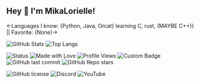 ## Hey 👋 I'm MikaLorielle!
<-Languages I know: {Python, Java, Orcat} learning C, rust, (MAYBE C++)} || Favorite: {None}->

![GitHub Stats](https://github-readme-stats.vercel.app/api?username=MikaLorielle&show_icons=true&theme=radical)
![Top Langs](https://github-readme-stats.vercel.app/api/top-langs/?username=MikaLorielle&layout=compact&theme=radical)

![Status](https://img.shields.io/badge/Status-Active-magenta)
![Made with Love](https://img.shields.io/badge/Made%20with-%E2%9D%A4-red)
![Profile Views](https://komarev.com/ghpvc/?username=MikaLorielle&color=blue)
![Custom Badge](https://img.shields.io/badge/MikaLorielle-Loves%20programing-pink)
![GitHub last commit](https://img.shields.io/github/last-commit/MikaLorielle/CUNE-VN-Engine)
![GitHub Repo stars](https://img.shields.io/github/stars/MikaLorielle/CUNE-VN-Engine?style=social)

![GitHub license](https://img.shields.io/github/license/MikaLorielle/CUNE-VN-Engine)
![Discord](https://img.shields.io/badge/Discord-Join%20Now-pink?logo=discord)
![YouTube](https://img.shields.io/badge/YouTube-Subscribe-red?logo=youtube)

<!--
**MikaLorielle/MikaLorielle** is a ✨ _special_ ✨ repository because its `README.md` (this file) appears on your GitHub profile.

Here are some ideas to get you started:

- 🔭 I’m currently working on ...
- 🌱 I’m currently learning ...
- 👯 I’m looking to collaborate on ...
- 🤔 I’m looking for help with ...
- 💬 Ask me about ...
- 📫 How to reach me: ...
- 😄 Pronouns: ...
- ⚡ Fun fact: ...
-->
